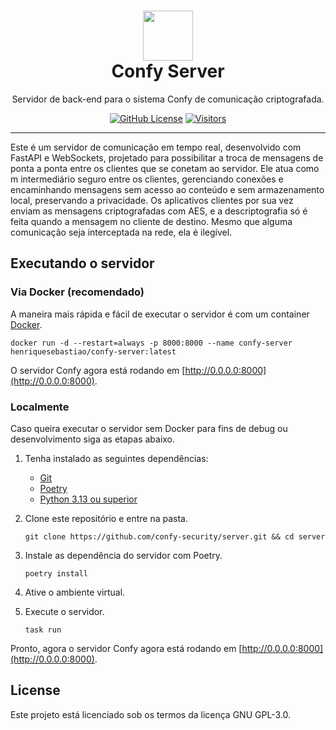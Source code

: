<h1 align="center">
  <a href="https://github.com/confy-security/server" target="_blank" rel="noopener noreferrer">
    <picture>
      <img width="80" src="https://github.com/confy-security/assets/blob/main/img/confy-app-icon.png?raw=true">
    </picture>
  </a>
  <br>
  Confy Server
</h1>

<p align="center">Servidor de back-end para o sistema Confy de comunicação criptografada.</p>

<div align="center">

[![GitHub License](https://img.shields.io/github/license/confy-security/server?color=blue
)](/LICENSE)
[![Visitors](https://api.visitorbadge.io/api/visitors?path=confy-security%2Fserver&label=repository%20visits&countColor=%231182c3&style=flat)](https://github.com/confy-security/server)
  
</div>

---

Este é um servidor de comunicação em tempo real, desenvolvido com FastAPI e WebSockets,
projetado para possibilitar a troca de mensagens de ponta a ponta entre os clientes que se conetam ao servidor.
Ele atua como m intermediário seguro entre os clientes, gerenciando conexões e encaminhando mensagens
sem acesso ao conteúdo e sem armazenamento local, preservando a privacidade.
Os aplicativos clientes por sua vez enviam as mensagens criptografadas com AES,
e a descriptografia só é feita quando a mensagem no cliente de destino.
Mesmo que alguma comunicação seja interceptada na rede, ela é ilegível.

## Executando o servidor

### Via Docker (recomendado)

A maneira mais rápida e fácil de executar o servidor é com um container [Docker](https://www.docker.com/).

```shell
docker run -d --restart=always -p 8000:8000 --name confy-server henriquesebastiao/confy-server:latest
```

O servidor Confy agora está rodando em [http://0.0.0.0:8000](http://0.0.0.0:8000).

### Localmente

Caso queira executar o servidor sem Docker para fins de debug ou desenvolvimento siga as etapas abaixo.

1. Tenha instalado as seguintes dependências:

    - [Git](https://git-scm.com/downloads)
    - [Poetry](https://python-poetry.org/docs/#installation)
    - [Python 3.13 ou superior](https://www.python.org/downloads/)

2. Clone este repositório e entre na pasta.

    ```shell
    git clone https://github.com/confy-security/server.git && cd server
    ```

3. Instale as dependência do servidor com Poetry.

    ```shell
    poetry install
    ```

4. Ative o ambiente virtual.

5. Execute o servidor.

    ```shell
    task run
    ```

Pronto, agora o servidor Confy agora está rodando em [http://0.0.0.0:8000](http://0.0.0.0:8000).

## License

Este projeto está licenciado sob os termos da licença GNU GPL-3.0.
